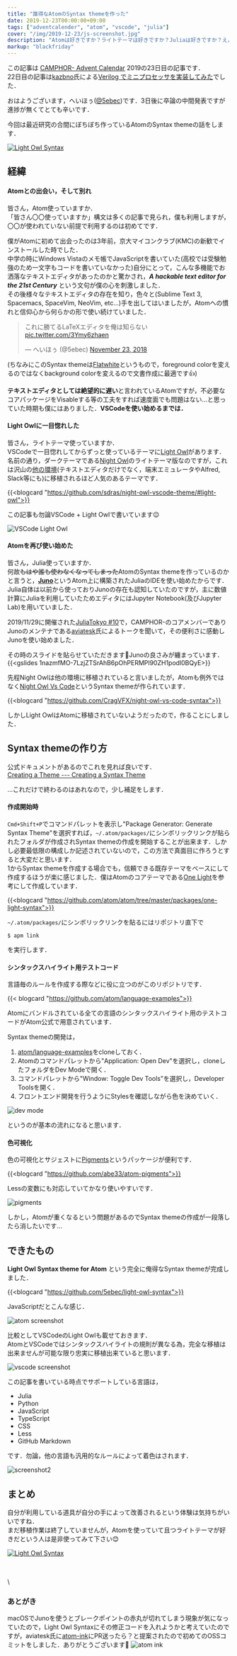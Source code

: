 ```yaml
---
title: "誰得なAtomのSyntax themeを作った"
date: 2019-12-23T00:00:00+09:00
tags: ["adventcalender", "atom", "vscode", "julia"]
cover: "/img/2019-12-23/js-screenshot.jpg"
description: "Atomは好きですか？ライトテーマは好きですか？Juliaは好きですか？え，使ってない？そうですか..."
markup: "blackfriday"
---
```


この記事は [CAMPHOR- Advent Calendar](https://advent.camph.net/) 2019の23日目の記事です．  
22日目の記事は[kazbno](https://twitter.com/kazbno)氏による[Verilog でミニプロセッサを実装してみた](http://kaz7890.hatenablog.com/entry/simple-riscv)でした．

おはようございます，へいほぅ([@5ebec](https://twitter.com/5ebec))です．3日後に卒論の中間発表ですが進捗が無くてとても辛いです．

今回は最近研究の合間にぼちぼち作っているAtomのSyntax themeの話をします．

[![Light Owl Syntax](/img/2019-12-23/light-owl-syntax.jpg)](https://atom.io/themes/light-owl-syntax)

## 経緯
#### Atomとの出会い，そして別れ
皆さん，Atom使っていますか．  
「皆さん〇〇使っていますか」構文は多くの記事で見られ，僕も利用しますが，〇〇が使われていない前提で利用するのは初めてです．

僕がAtomに初めて出会ったのは3年前，京大マイコンクラブ(KMC)の新歓でインストールした時でした．  
中学の時にWindows Vistaのメモ帳でJavaScriptを書いていた(高校では受験勉強のため一文字もコードを書いていなかった)自分にとって，こんな多機能でお洒落なテキストエディタがあったのかと驚かされ，***A hackable text editor for the 21st Century*** という文句が僕の心を刺激しました．  
その後様々なテキストエディタの存在を知り，色々と(Sublime Text 3, Spacemacs, SpaceVim, NeoVim, etc...)手を出してはいましたが，Atomへの慣れと信仰心から何らかの形で使い続けていました．

<blockquote class="twitter-tweet" data-theme="dark"><p lang="ja" dir="ltr">これに勝てるLaTeXエディタを俺は知らない <a href="https://t.co/3Ymy6zhaen">pic.twitter.com/3Ymy6zhaen</a></p>&mdash; へいほぅ (@5ebec) <a href="https://twitter.com/5ebec/status/1065872335108956161?ref_src=twsrc%5Etfw">November 23, 2018</a></blockquote> <script async src="https://platform.twitter.com/widgets.js" charset="utf-8"></script>

(ちなみにこのSyntax themeは[Flatwhite](https://atom.io/themes/flatwhite-syntax)というもので，foreground colorを変えるのではなくbackground colorを変えるので文書作成に最適です👍)

**テキストエディタとしては絶望的に遅い**と言われているAtomですが，不必要なコアパッケージをVisableする等の工夫をすれば速度面でも問題はない...と思っていた時期も僕にはありました．**VSCodeを使い始めるまでは．**

#### Light Owlに一目惚れした
皆さん，ライトテーマ使っていますか．  
VSCodeで一目惚れしてからずっと使っているテーマに[Light Owl](https://github.com/sdras/night-owl-vscode-theme/#light-owl)があります．名前の通り，ダークテーマである[Night Owl](https://github.com/sdras/night-owl-vscode-theme)のライトテーマ版なのですが，これは沢山の[他の環境](https://github.com/sdras/night-owl-vscode-theme#other-versions)(テキストエディタだけでなく，端末エミュレータやAlfred, Slack等にも)に移植されるほど人気のあるテーマです．

{{<blogcard "https://github.com/sdras/night-owl-vscode-theme/#light-owl">}}

この記事も勿論VSCode + Light Owlで書いています😉

![VSCode Light Owl](/img/2019-12-23/vscode-light-owl.jpg)

#### Atomを再び使い始めた
皆さん，Julia使っていますか．  
何故~~もはや誰も使わなくなってしまった~~AtomのSyntax themeを作っているのかと言うと，[**Juno**](https://junolab.org/)というAtom上に構築されたJuliaのIDEを使い始めたからです．  
Julia自体は以前から使っておりJunoの存在も認知していたのですが，主に数値計算にJuliaを利用していたためエディタにはJupyter Notebook(及びJupyter Lab)を用いていました．

2019/11/29に開催された[JuliaTokyo #10](https://juliatokyo.connpass.com/event/153435/)で，CAMPHOR-のコアメンバーでありJunoのメンテナである[aviatesk](https://twitter.com/kdwkshh)氏によるトークを聞いて，その便利さに感動しJunoを使い始めました．

その時のスライドを貼らせていただきます🙇Junoの良さみが纏まっています．
{{<gslides 1nazmfMO-7LzjZTSrAhB6pOhPERMPl90ZH1podl0BQyE>}}

先程Night Owlは他の環境に移植されていると言いましたが，Atomも例外ではなく[Night Owl Vs Code](https://atom.io/themes/night-owl-vs-code-syntax)というSyntax themeが作られています．

{{<blogcard "https://github.com/CragVFX/night-owl-vs-code-syntax">}}

しかしLight OwlはAtomに移植されていないようだったので，作ることにしました．

## Syntax themeの作り方
公式ドキュメントがあるのでこれを見れば良いです．  
[Creating a Theme --- Creating a Syntax Theme](https://flight-manual.atom.io/hacking-atom/sections/creating-a-theme/#creating-a-syntax-theme)

...これだけで終わるのはあれなので，少し補足をします．  

#### 作成開始時
`Cmd+Shift+P`でコマンドパレットを表示し"Package Generator: Generate Syntax Theme"を選択すれば，`~/.atom/packages/`にシンボリックリンクが貼られたフォルダが作成されSyntax themeの作成を開始することが出来ます．しかし必要最低限の構成しか記述されていないので，この方法で真面目に作ろうとすると大変だと思います．  
1からSyntax themeを作成する場合でも，信頼できる既存テーマをベースにして作成するほうが楽に感じました．僕はAtomのコアテーマである[One Light](https://github.com/atom/atom/tree/master/packages/one-light-syntax)を参考にして作成しています．  

{{<blogcard "https://github.com/atom/atom/tree/master/packages/one-light-syntax">}}

`~/.atom/packages/`にシンボリックリンクを貼るにはリポジトリ直下で
```shell
$ apm link
```
を実行します．

#### シンタックスハイライト用テストコード
言語毎のルールを作成する際などに役に立つのがこのリポジトリです．

{{< blogcard "https://github.com/atom/language-examples">}}

Atomにバンドルされている全ての言語のシンタックスハイライト用のテストコードがAtom公式で用意されています．

Syntax themeの開発は，

1. [atom/language-examples](https://github.com/atom/language-examples)をcloneしておく．
2. Atomのコマンドパレットから"Application: Open Dev"を選択し，cloneしたフォルダをDev Modeで開く．
3. コマンドパレットから"Window: Toggle Dev Tools"を選択し，Developer Toolsを開く．
4. フロントエンド開発を行うようにStylesを確認しながら色を決めていく．

![dev mode](/img/2019-12-23/dev-mode.jpg)

というのが基本の流れになると思います．

#### 色可視化
色の可視化とサジェストに[Pigments](https://atom.io/packages/pigments)というパッケージが便利です．  

{{<blogcard "https://github.com/abe33/atom-pigments">}}

Lessの変数にも対応していてかなり使いやすいです．

![pigments](/img/2019-12-23/pigments.jpg)

しかし，Atomが重くなるという問題があるのでSyntax themeの作成が一段落したら消したいです...

## できたもの
**Light Owl Syntax theme for Atom** という完全に俺得なSyntax themeが完成しました．

{{<blogcard "https://github.com/5ebec/light-owl-syntax">}}

JavaScriptだとこんな感じ．

![atom screenshot](/img/2019-12-23/atom-screenshot.jpg)

比較としてVSCodeのLight Owlも載せておきます．  
AtomとVSCodeではシンタックスハイライトの規則が異なる為，完全な移植は出来ませんが可能な限り忠実に移植出来ていると思います．

![vscode screenshot](/img/2019-12-23/vscode-screenshot.jpg)

この記事を書いている時点でサポートしている言語は，

- Julia
- Python
- JavaScript
- TypeScript
- CSS
- Less
- GitHub Markdown

です．勿論，他の言語も汎用的なルールによって着色はされます．

![screenshot2](/img/2019-12-23/gfm-less-python-js-screenshot.jpg)

## まとめ
自分が利用している道具が自分の手によって改善されるという体験は気持ちがいいですね．  
まだ移植作業は終了していませんが，Atomを使っていて且つライトテーマが好きだという人は是非使ってみて下さい😊

[![Light Owl Syntax](/img/2019-12-23/light-owl-syntax.jpg)](https://atom.io/themes/light-owl-syntax)

\
\
\
### あとがき
macOSでJunoを使うとブレークポイントの赤丸が切れてしまう現象が気になっていたので，Light Owl Syntaxにその修正コードを入れようかと考えていたのですが，aviatesk氏に[atom-ink](https://github.com/JunoLab/atom-ink)にPR送ったら？と提案されたので初めてのOSSコミットをしました．ありがとうございます🙏
![atom ink](/img/2019-12-23/atom-ink.jpg)